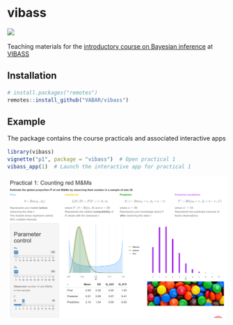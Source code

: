 
<!-- README.md is generated from README.Rmd. Please edit that file -->

# vibass

[![](http://vabar.es/images//widget_vibass4.png)](http://vabar.es/events/vibass4/)

<!-- badges: start -->
<!-- badges: end -->

Teaching materials for the [introductory course on Bayesian
inference](http://vabar.es/events/vibass4-intro/) at
[VIBASS](http://vabar.es/events/vibass4/)

## Installation

``` r
# install.packages("remotes")
remotes::install_github("VABAR/vibass")
```

## Example

The package contains the course practicals and associated interactive
apps

``` r
library(vibass)
vignette("p1", package = "vibass")  # Open practical 1
vibass_app(1)  # Launch the interactive app for practical 1
```

![](man/figures/p1_app.png)
